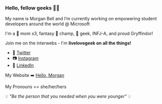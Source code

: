 ### Hello, fellow geeks 🖖🏼

My name is Morgan Bell and I’m currently working on empowering student developers around the world @ Microsoft

I'm a 🐶 mom x3, fantasy 🏈 champ, 🚀 geek, INFJ-A, and proud Gryffindor!

Join me on the interwebs - I'm **livelovegeek on all the things!**

- 💬 [Twitter](https://www.twitter.com/livelovegeek) 
- 📷 [Instagram](https://www.instagram.com/livelovegeek) 
- 💼 [LinkedIn](https://www.linkedin.com/in/livelovegeek)

My Website ➡️ [Hello, Morgan](www.hellomorgan.dev)

My Pronouns == she/her/hers

💡 *"Be the person that you needed when you were younger"* 💡
